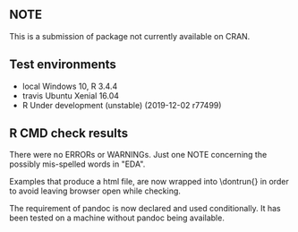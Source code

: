 ## NOTE
This is a submission of package not currently 
available on CRAN.

## Test environments
* local Windows 10, R 3.4.4
* travis Ubuntu Xenial 16.04
* R Under development (unstable) (2019-12-02 r77499)

## R CMD check results
There were no ERRORs or WARNINGs. Just one NOTE
concerning the possibly mis-spelled words in "EDA".

Examples that produce a html file, are now wrapped 
into \dontrun{} in order to avoid leaving browser open
while checking.

The requirement of pandoc is now declared and used 
conditionally. It has been tested on a machine 
without pandoc being available.
